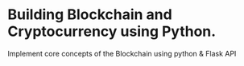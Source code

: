 # Building Blockchain and Cryptocurrency using Python.
Implement core concepts of the Blockchain using python & Flask API
